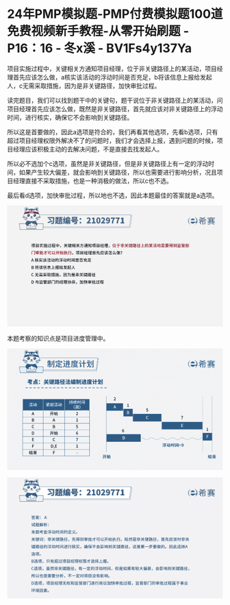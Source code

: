 # 24年PMP模拟题-PMP付费模拟题100道免费视频新手教程-从零开始刷题 - P16：16 - 冬x溪 - BV1Fs4y137Ya

项目实施过程中，关键相关方通知项目经理，位于非关键路径上的某活动，项目经理首先应该怎么做，a核实该活动的浮动时间是否充足，b将该信息上报给发起人，c无需采取措施，因为是非关键路径，加快审批过程。

读完题目，我们可以找到题干中的关键句，题干说位于非关键路径上的某活动，问项目经理首先应该怎么做，既然是非关键路径，首先就应该对非关键路径上的浮动时间，进行核实，确保它不会影响到关键路径。

所以这是首要做的，因此a选项是符合的，我们再看其他选项，先看b选项，只有超过项目经理权限外解决不了的问题时，我们才会选择上报，遇到问题的时候，项目经理应该积极主动的去解决问题，不是直接去找发起人。

所以必不选加个c选项，虽然是非关键路径，但是非关键路径上有一定的浮动时间，如果产生较大偏差，就会影响到关键路径，所以也需要进行影响分析，况且项目经理直接不采取措施，也是一种消极的做法，所以c也不选。

最后看d选项，加快审批过程，所以地也不选，因此本题最佳的答案就是a选项。

![](img/c0cabe35dce9f0d6cd83c7bb96d10f51_1.png)

本题考察的知识点是项目进度管理中。

![](img/c0cabe35dce9f0d6cd83c7bb96d10f51_3.png)

![](img/c0cabe35dce9f0d6cd83c7bb96d10f51_4.png)